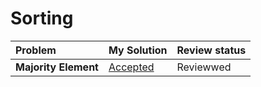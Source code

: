 # Sorting
| Problem | My Solution | Review status |
| :-- | :-- | :-- |
| **Majority Element** | [Accepted](Sorting/majority-element) | Reviewwed |
